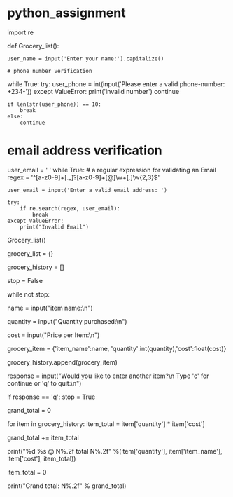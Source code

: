 # python_assignment
import re

def Grocery_list():
    
    user_name = input('Enter your name:').capitalize()
    
    # phone number verification
while True:
    try:
        user_phone = int(input('Please enter a valid phone-number: +234-'))
    except ValueError:
        print('invalid number')
        continue

    if len(str(user_phone)) == 10:
        break
    else:
        continue

# email address verification

user_email = ' '
while True:
    # a regular expression for validating an Email
    regex = '^[a-z0-9]+[\._]?[a-z0-9]+[@]\w+[.]\w{2,3}$'
    
    user_email = input('Enter a valid email address: ')

    try:
        if re.search(regex, user_email):
            break
    except ValueError:
        print("Invalid Email")


Grocery_list()

grocery_list = {}

grocery_history = []

stop = False

while not stop:

  name = input("item name:\n")

  quantity = input("Quantity purchased:\n")

  cost = input("Price per Item:\n")

  grocery_item = {'item_name':name, 'quantity':int(quantity),'cost':float(cost)}

  grocery_history.append(grocery_item)

  response = input("Would you like to enter another item?\n Type 'c' for continue or 'q' to quit:\n")

  if response == 'q':
    stop = True

grand_total = 0

for item in grocery_history:
  item_total = item['quantity'] * item['cost']

  grand_total += item_total

  print("%d %s @ N%.2f total N%.2f" %(item['quantity'], item['item_name'], item['cost'], item_total))

  item_total = 0

print("Grand total: N%.2f" % grand_total)

